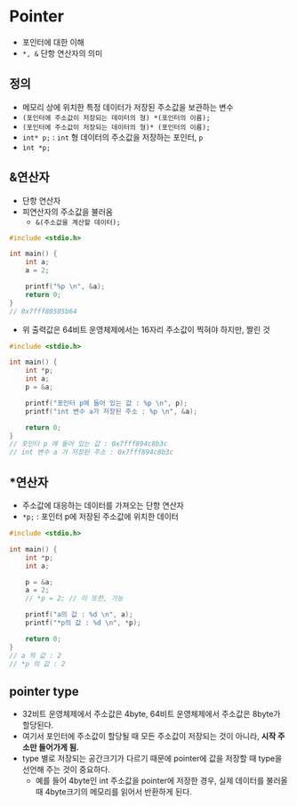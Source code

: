 # Pointer

- 포인터에 대한 이해
- `*, &` 단항 연산자의 의미

## 정의

- 메모리 상에 위치한 특정 데이터가 저장된 주소값을 보관하는 변수
- `(포인터에 주소값이 저장되는 데이터의 형) *(포인터의 이름);`
- `(포인터에 주소값이 저장되는 데이터의 형)* (포인터의 이름);`
- `int* p;` : `int` 형 데이터의 주소값을 저장하는 포인터, `p`
- `ìnt *p;`

## &연산자

- 단항 연산자
- 피연산자의 주소값을 불러옴
    - `&(주소값을 계산할 데이터);`

```c
#include <stdio.h>

int main() {
    int a;
    a = 2;

    printf("%p \n", &a);
    return 0;
}
// 0x7fff80505b64
```

- 위 출력값은 64비트 운영체제에서는 16자리 주소값이 찍혀야 하지만, 짤린 것

```c
#include <stdio.h>

int main() {
    int *p;
    int a;
    p = &a;

    printf("포인터 p에 들어 있는 값 : %p \n", p);
    printf("int 변수 a가 저장된 주소 : %p \n", &a);

    return 0;
}
// 포인터 p 에 들어 있는 값 : 0x7fff894c8b3c 
// int 변수 a 가 저장된 주소 : 0x7fff894c8b3c
```

## *연산자

- 주소값에 대응하는 데이터를 가져오는 단항 연산자
- `*p;` : 포인터 p에 저장된 주소값에 위치한 데이터

```c
#include <stdio.h>

int main() {
    int *p;
    int a;

    p = &a;
    a = 2;
    // *p = 2; // 이 또한, 가능

    printf("a의 값 : %d \n", a);
    printf("*p의 값 : %d \n", *p);

    return 0;
}
// a 의 값 : 2 
// *p 의 값 : 2 
```

## pointer type

- 32비트 운영체제에서 주소값은 4byte, 64비트 운영체제에서 주소값은 8byte가 할당된다.
- 여기서 포인터에 주소값이 할당될 때 모든 주소값이 저장되는 것이 아니라, **시작 주소만 들어가게 됨.**
- type 별로 저장되는 공간크기가 다르기 때문에 pointer에 값을 저장할 때 type을 선언해 주는 것이 중요하다.
    - 예를 들어 4byte인 int 주소값을 pointer에 저장한 경우, 실제 데이터를 불러올 때 4byte크기의 메모리를 읽어서 반환하게 된다.
